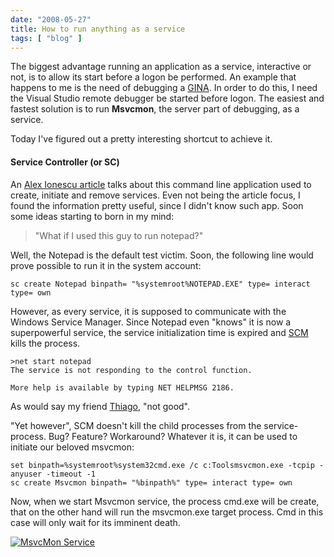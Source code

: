 ```yaml
---
date: "2008-05-27"
title: How to run anything as a service
tags: [ "blog" ]
---
```

The biggest advantage running an application as a service, interactive or not, is to allow its start before a logon be performed. An example that happens to me is the need of debugging a [GINA](http://www.caloni.com.br/gina-x-credential-provider). In order to do this, I need the Visual Studio remote debugger be started before logon. The easiest and fastest solution is to run **Msvcmon**, the server part of debugging, as a service.

Today I've figured out a pretty interesting shortcut to achieve it.

#### Service Controller (or SC)

An [Alex Ionescu article](http://www.alex-ionescu.com/?p=59) talks about this command line application used to create, initiate and remove services. Even not being the article focus, I found the information pretty useful, since I didn't know such app. Soon some ideas starting to born in my mind:

<blockquote>"What if I used this guy to run notepad?"</blockquote>

Well, the Notepad is the default test victim. Soon, the following line would prove possible to run it in the system account:

    
    sc create Notepad binpath= "%systemroot%NOTEPAD.EXE" type= interact type= own

However, as every service, it is supposed to communicate with the Windows Service Manager. Since Notepad even "knows" it is now a superpowerful service, the service initialization time is expired and [SCM](http://msdn2.microsoft.com/en-us/library/ms685150.aspx) kills the process.

    
    >net start notepad
    The service is not responding to the control function.
    
    More help is available by typing NET HELPMSG 2186.

As would say my friend [Thiago](http://codebehind.wordpress.com/), "not good".

"Yet however", SCM doesn't kill the child processes from the service-process. Bug? Feature? Workaround? Whatever it is, it can be used to initiate our beloved msvcmon:

    
    set binpath=%systemroot%system32cmd.exe /c c:Toolsmsvcmon.exe -tcpip -anyuser -timeout -1
    sc create Msvcmon binpath= "%binpath%" type= interact type= own

Now, when we start Msvcmon service, the process cmd.exe will be create, that on the other hand will run the msvcmon.exe target process. Cmd in this case will only wait for its imminent death.

[![MsvcMon Service](/images/y7WmPEK.png)](/images/msvcmon-service.png)
